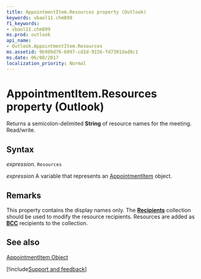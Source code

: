 ```yaml
---
title: AppointmentItem.Resources property (Outlook)
keywords: vbaol11.chm899
f1_keywords:
- vbaol11.chm899
ms.prod: outlook
api_name:
- Outlook.AppointmentItem.Resources
ms.assetid: 9b989d76-6897-cd2d-9156-fd7391dad8c1
ms.date: 06/08/2017
localization_priority: Normal
---
```



# AppointmentItem.Resources property (Outlook)

Returns a semicolon-delimited  **String** of resource names for the meeting. Read/write.


## Syntax

_expression_. `Resources`

_expression_ A variable that represents an [AppointmentItem](Outlook.AppointmentItem.md) object.


## Remarks

This property contains the display names only. The  **[Recipients](Outlook.Recipients.md)** collection should be used to modify the resource recipients. Resources are added as **[BCC](Outlook.MailItem.BCC.md)** recipients to the collection.


## See also


[AppointmentItem Object](Outlook.AppointmentItem.md)

[!include[Support and feedback](~/includes/feedback-boilerplate.md)]